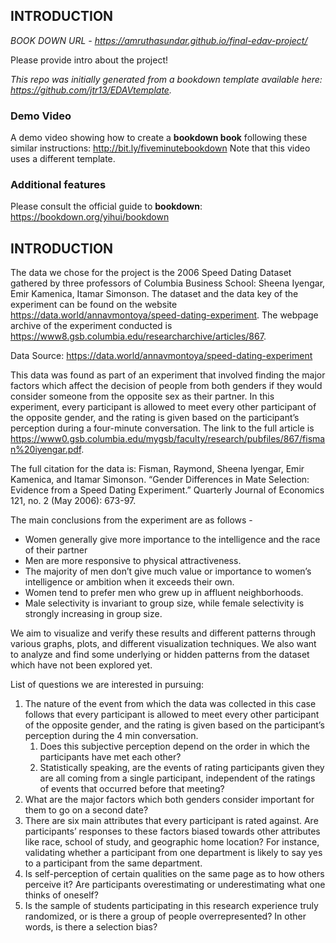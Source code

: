 ## INTRODUCTION 

*BOOK DOWN URL - https://amruthasundar.github.io/final-edav-project/*

Please provide intro about the project!

*This repo was initially generated from a bookdown template available here: https://github.com/jtr13/EDAVtemplate.*	

### Demo Video	

A demo video showing how to create a **bookdown book** following these similar instructions: http://bit.ly/fiveminutebookdown Note that this video uses a different template.

### Additional features	

Please consult the official guide to **bookdown**: https://bookdown.org/yihui/bookdown

## INTRODUCTION 

The data we chose for the project is the 2006 Speed Dating Dataset gathered by three professors of Columbia Business School: Sheena Iyengar, Emir Kamenica, Itamar Simonson. The dataset and the data key of the experiment can be found on the website  https://data.world/annavmontoya/speed-dating-experiment. The webpage archive of the experiment conducted is https://www8.gsb.columbia.edu/researcharchive/articles/867. 

Data Source: https://data.world/annavmontoya/speed-dating-experiment

This data was found as part of an experiment that involved finding the major factors which affect the decision of people from both genders if they would consider someone from the opposite sex as their partner. In this experiment, every participant is allowed to meet every other participant of the opposite gender, and the rating is given based on the participant’s perception during a four-minute conversation. The link to the full article is https://www0.gsb.columbia.edu/mygsb/faculty/research/pubfiles/867/fisman%20iyengar.pdf.

The full citation for the data is:
Fisman, Raymond, Sheena Iyengar, Emir Kamenica, and Itamar Simonson. “Gender Differences in Mate Selection: Evidence from a Speed Dating Experiment.” Quarterly Journal of Economics 121, no. 2 (May 2006): 673-97.

The main conclusions from the experiment are as follows -

* Women generally give more importance to the intelligence and the race of their partner
* Men are more responsive to physical attractiveness. 
* The majority of men don’t give much value or importance to women’s intelligence or ambition when it exceeds their own.
* Women tend to prefer men who grew up in affluent neighborhoods. 
* Male selectivity is invariant to group size, while female selectivity is strongly increasing in group size.

We aim to visualize and verify these results and different patterns through various graphs, plots, and different visualization techniques. We also want to analyze and find some underlying or hidden patterns from the dataset which have not been explored yet. 

List of questions we are interested in pursuing:

1. The nature of the event from which the data was collected in this case follows that every participant is allowed to meet every other participant of the opposite gender, and the rating is given based on the participant’s perception during the 4 min conversation. 
    1. Does this subjective perception depend on the order in which the participants have met each other? 
    2. Statistically speaking, are the events of rating participants given they are all coming from a single participant, independent of the ratings of events that occurred before that meeting?
2. What are the major factors which both genders consider important for them to go on a second date? 
3. There are six main attributes that every participant is rated against. Are participants’ responses to these factors biased towards other attributes like race, school of study, and geographic home location? For instance, validating whether a participant from one department is likely to say yes to a participant from the same department.
4. Is self-perception of certain qualities on the same page as to how others perceive it? Are participants overestimating or underestimating what one thinks of oneself? 
5. Is the sample of students participating in this research experience truly randomized, or is there a group of people overrepresented? In other words, is there a selection bias?


